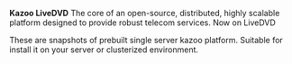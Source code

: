 **Kazoo LiveDVD**
The core of an open-source, distributed, highly scalable platform designed to provide robust telecom services. Now on LiveDVD

These are snapshots of prebuilt single server kazoo platform. Suitable for install it on your server or clusterized environment.
